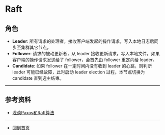 # Raft

## 角色
  - **Leader**: 所有请求的处理者，接收客户端发起的操作请求，写入本地日志后同步至集群其它节点。
  - **Follower**: 请求的被动更新者，从 leader 接收更新请求，写入本地文件。如果客户端的操作请求发送给了 follower，会首先由 follower 重定向给 leader。
  - **Candidate**: 如果 follower 在一定时间内没有收到 leader 的心跳，则判断 leader 可能已经故障，此时启动 leader election 过程，本节点切换为 candidate 直到选主结束。
---
## 参考资料
  - [浅谈Paxos和Raft算法](https://blog.csdn.net/weixin_46263596/article/details/126734531)

---
- [回到首页](../../../README.md)